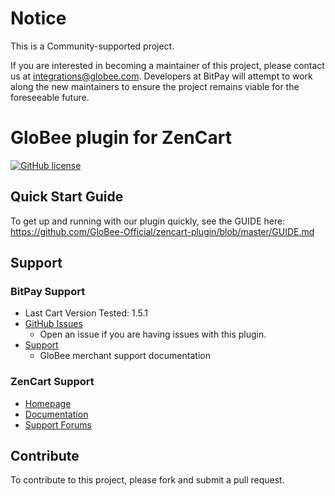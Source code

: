# Notice

This is a Community-supported project.

If you are interested in becoming a maintainer of this project, please contact us at integrations@globee.com. Developers at BitPay will attempt to work along the new maintainers to ensure the project remains viable for the foreseeable future.

# GloBee plugin for ZenCart

[![GitHub license](https://img.shields.io/badge/license-MIT-blue.svg?style=flat-square)](https://raw.githubusercontent.com/GloBee-Official/zencart-plugin/master/LICENSE)

## Quick Start Guide

To get up and running with our plugin quickly, see the GUIDE here: https://github.com/GloBee-Official/zencart-plugin/blob/master/GUIDE.md

## Support

### BitPay Support

* Last Cart Version Tested: 1.5.1
* [GitHub Issues](https://github.com/GloBee-Official/zencart-plugin/issues)
  * Open an issue if you are having issues with this plugin.
* [Support](https://help.globee.com)
  * GloBee merchant support documentation

### ZenCart Support

* [Homepage](http://www.zen-cart.com)
* [Documentation](http://www.zen-cart.com/wiki/index.php/Developers_API)
* [Support Forums](http://www.zen-cart.com/forum.php)

## Contribute

To contribute to this project, please fork and submit a pull request.